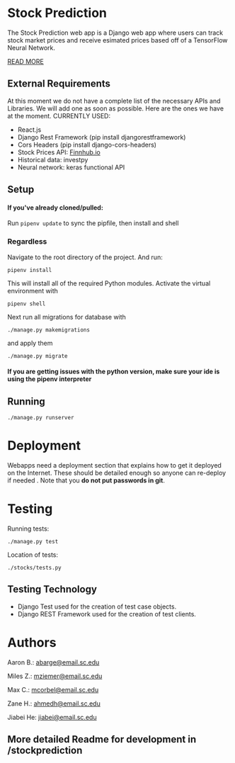 # Stock Prediction

The Stock Prediction web app is a Django web app where users can track stock market prices and receive esimated prices based off of a TensorFlow Neural Network.

[READ MORE](https://github.com/SCCapstone/StockPrediction/wiki/Project-Description)

## External Requirements

At this moment we do not have a complete list of the necessary APIs and Libraries. We will add one as soon as possible. Here are the ones we have at the moment.
CURRENTLY USED:
* React.js
* Django Rest Framework (pip install djangorestframework)
* Cors Headers (pip install django-cors-headers)
* Stock Prices API: [Finnhub.io](https://finnhub.io/docs/api)
* Historical data: investpy
* Neural network: keras functional API

## Setup

#### If you've already cloned/pulled:
Run `pipenv update` to sync the pipfile, then install and shell

### Regardless
Navigate to the root directory of the project. And run:

`pipenv install`

This will install all of the required Python modules.
Activate the virtual environment with

`pipenv shell`

Next run all migrations for database with

`./manage.py makemigrations`

and apply them

`./manage.py migrate`
#### If you are getting issues with the python version, make sure your ide is using the pipenv interpreter

## Running

`./manage.py runserver`

# Deployment

Webapps need a deployment section that explains how to get it deployed on the 
Internet. These should be detailed enough so anyone can re-deploy if needed
. Note that you **do not put passwords in git**. 

# Testing

Running tests:

`./manage.py test`

Location of tests:

`./stocks/tests.py`

## Testing Technology

* Django Test used for the creation of test case objects.
* Django REST Framework used for the creation of test clients.

# Authors

Aaron B.: abarge@email.sc.edu

Miles Z.: mziemer@email.sc.edu

Max C.: mcorbel@email.sc.edu

Zane H.: ahmedh@email.sc.edu

Jiabei He: jiabei@email.sc.edu

## More detailed Readme for development in /stockprediction
